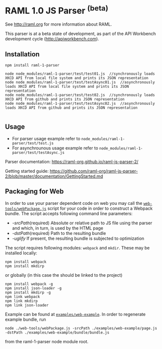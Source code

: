 # RAML 1.0 JS Parser <sup>(beta)</sup>

See http://raml.org for more information about RAML.

This parser is at a beta state of development, as part of the API Workbench development cycle (http://apiworkbench.com).

## Installation
```
npm install raml-1-parser

node node_modules/raml-1-parser/test/test01.js  //synchronously loads XKCD API from local file system and prints its JSON representation
node node_modules/raml-1-parser/test/testAsync01.js  //asynchronously loads XKCD API from local file system and prints its JSON representation
node node_modules/raml-1-parser/test/test02.js  //synchronously loads XKCD API from github and prints its JSON representation
node node_modules/raml-1-parser/test/testAsync02.js  //asynchronously loads XKCD API from github and prints its JSON representation


```

## Usage
* For parser usage example refer to `node_modules/raml-1-parser/test/test.js`
* For asynchrounous usage example refer to `node_modules/raml-1-parser/test/testAsync.js`

Parser documentation: https://raml-org.github.io/raml-js-parser-2/

Getting started guide: https://github.com/raml-org/raml-js-parser-2/blob/master/documentation/GettingStarted.md

## Packaging for Web
In order to use your parser dependent code on web you may call the [`web-tools/webPackage.js`](https://github.com/raml-org/raml-js-parser-2/blob/master/web-tools/webPackage.js) script for your code in order to construct a Webpack bundle. The script accepts following command line parameters:

* *-srcPath*(required) Absolute or relative path to JS file using the parser and which, in turn, is used by the HTML page
* *-dstPath*(required) Path to the resulting bundle
* *-uglify* If present, the resulting bundle is subjected to optimization

The script requires following modules: `webpack` and `mkdir`. These may be installed locally:
```
npm install webpack
npm install mkdirp
```
or globally (in this case the should be linked to the project)
```
npm install webpack -g
npm install json-loader -g
npm install mkdirp -g
npm link webpack
npm link mkdirp
npm link json-loader

```
Example can be found at [`examples/web-example`](https://github.com/raml-org/raml-js-parser-2/tree/master/examples/web-example). In order to regenerate example bundle, run
```
node ./web-tools/webPackage.js -srcPath ./examples/web-example/page.js -dstPath ./examples/web-example/bundle/bundle.js
```
from the raml-1-parser node module root.
